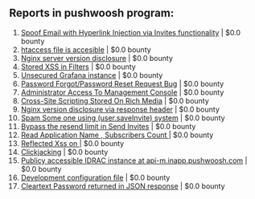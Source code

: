 ## Reports in pushwoosh program:
1. [Spoof Email with Hyperlink Injection via Invites functionality](https://hackerone.com/reports/182008) | $0.0 bounty
2. [htaccess file is accesible](https://hackerone.com/reports/182017) | $0.0 bounty
3. [Nginx server version disclosure](https://hackerone.com/reports/182046) | $0.0 bounty
4. [Stored XSS in Filters](https://hackerone.com/reports/141114) | $0.0 bounty
5. [Unsecured Grafana instance](https://hackerone.com/reports/182234) | $0.0 bounty
6. [Password Forgot/Password Reset Request Bug](https://hackerone.com/reports/182267) | $0.0 bounty
7. [Administrator Access To Management Console](https://hackerone.com/reports/182637) | $0.0 bounty
8. [Cross-Site Scripting Stored On Rich Media](https://hackerone.com/reports/142540) | $0.0 bounty
9. [Nginx version disclosure via response header](https://hackerone.com/reports/183245) | $0.0 bounty
10. [ Spam Some one using (user.saveInvite) system](https://hackerone.com/reports/182089) | $0.0 bounty
11. [Bypass the resend limit in Send Invites](https://hackerone.com/reports/182530) | $0.0 bounty
12. [Read Application Name , Subscribers Count ](https://hackerone.com/reports/184057) | $0.0 bounty
13. [Reflected Xss on ](https://hackerone.com/reports/182033) | $0.0 bounty
14. [Clickjacking](https://hackerone.com/reports/200419) | $0.0 bounty
15. [Publicy accessible IDRAC instance at api-m.inapp.pushwoosh.com](https://hackerone.com/reports/187025) | $0.0 bounty
16. [Development configuration file](https://hackerone.com/reports/231267) | $0.0 bounty
17. [Cleartext Password returned in JSON response](https://hackerone.com/reports/215083) | $0.0 bounty